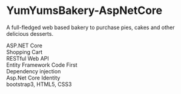 # YumYumsBakery-AspNetCore
A full-fledged web based bakery to purchase pies, cakes and other delicious desserts. 

ASP.NET Core<br />
Shopping Cart<br />
RESTful Web API<br />
Entity Framework Code First<br /> 
Dependency injection<br />
Asp.Net Core Identity<br />
bootstrap3, HTML5, CSS3
